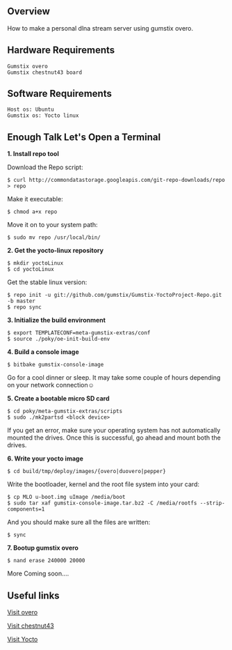 ## Overview

How to make a personal dlna stream server using gumstix overo.

## Hardware Requirements

    Gumstix overo
    Gumstix chestnut43 board

## Software Requirements

    Host os: Ubuntu
    Gumstix os: Yocto linux

## Enough Talk Let's Open a Terminal

**1.  Install repo tool**

Download the Repo script:

    $ curl http://commondatastorage.googleapis.com/git-repo-downloads/repo > repo

Make it executable:

    $ chmod a+x repo

Move it on to your system path:

    $ sudo mv repo /usr/local/bin/

**2.  Get the yocto-linux repository**

    $ mkdir yoctoLinux
    $ cd yoctoLinux
    
Get the stable linux version:

    $ repo init -u git://github.com/gumstix/Gumstix-YoctoProject-Repo.git -b master
    $ repo sync

**3.  Initialize the build environment**

    $ export TEMPLATECONF=meta-gumstix-extras/conf 
    $ source ./poky/oe-init-build-env
    
**4.  Build a console image**

    $ bitbake gumstix-console-image

Go for a cool dinner or sleep. It may take some couple of hours depending on your network connection:relaxed:

**5. Create a bootable micro SD card**

    $ cd poky/meta-gumstix-extras/scripts
    $ sudo ./mk2partsd <block device>
    
If you get an error, make sure your operating system has not automatically mounted 
the drives. Once this is successful, go ahead and mount both the drives. 

**6. Write your yocto image**

    $ cd build/tmp/deploy/images/{overo|duovero|pepper}   
    
Write the bootloader, kernel and the root file system into your card:

    $ cp MLO u-boot.img uImage /media/boot 
    $ sudo tar xaf gumstix-console-image.tar.bz2 -C /media/rootfs --strip-components=1

And you should make sure all the files are written:

    $ sync

**7. Bootup gumstix overo**

    $ nand erase 240000 20000

More Coming soon....

## Useful links

[Visit overo](https://store.gumstix.com/index.php/category/33/)

[Visit chestnut43](https://store.gumstix.com/index.php/products/237/)

[Visit Yocto](https://github.com/gumstix/Gumstix-YoctoProject-Repo)
